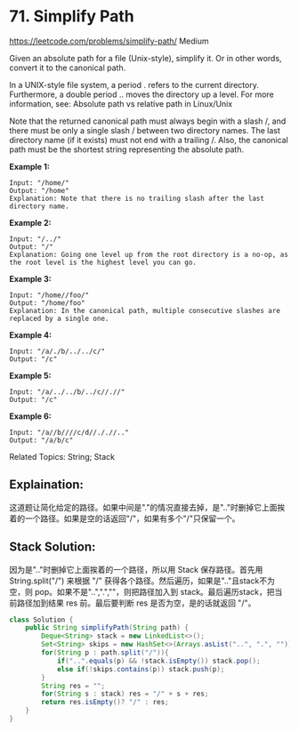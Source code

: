 # 71. Simplify Path
<https://leetcode.com/problems/simplify-path/>
Medium

Given an absolute path for a file (Unix-style), simplify it. Or in other words, convert it to the canonical path.

In a UNIX-style file system, a period . refers to the current directory. Furthermore, a double period .. moves the directory up a level. For more information, see: Absolute path vs relative path in Linux/Unix

Note that the returned canonical path must always begin with a slash /, and there must be only a single slash / between two directory names. The last directory name (if it exists) must not end with a trailing /. Also, the canonical path must be the shortest string representing the absolute path.

 

**Example 1:**

    Input: "/home/"
    Output: "/home"
    Explanation: Note that there is no trailing slash after the last directory name.

**Example 2:**

    Input: "/../"
    Output: "/"
    Explanation: Going one level up from the root directory is a no-op, as the root level is the highest level you can go.

**Example 3:**

    Input: "/home//foo/"
    Output: "/home/foo"
    Explanation: In the canonical path, multiple consecutive slashes are replaced by a single one.

**Example 4:**

    Input: "/a/./b/../../c/"
    Output: "/c"

**Example 5:**

    Input: "/a/../../b/../c//.//"
    Output: "/c"

**Example 6:**

    Input: "/a//b////c/d//././/.."
    Output: "/a/b/c"

Related Topics: String; Stack

## Explaination: 
这道题让简化给定的路径。如果中间是"."的情况直接去掉，是".."时删掉它上面挨着的一个路径。如果是空的话返回"/"，如果有多个"/"只保留一个。

## Stack Solution: 
因为是".."时删掉它上面挨着的一个路径，所以用 Stack 保存路径。首先用String.split("/") 来根据 "/" 获得各个路径。然后遍历，如果是".."且stack不为空，则 pop。如果不是"..",".",""，则把路径加入到 stack。最后遍历stack，把当前路径加到结果 res 前。最后要判断 res 是否为空，是的话就返回 "/"。

```java
class Solution {
    public String simplifyPath(String path) {
        Deque<String> stack = new LinkedList<>();
        Set<String> skips = new HashSet<>(Arrays.asList("..", ".", ""));
        for(String p : path.split("/")){
            if("..".equals(p) && !stack.isEmpty()) stack.pop();
            else if(!skips.contains(p)) stack.push(p);
        }
        String res = "";
        for(String s : stack) res = "/" + s + res;
        return res.isEmpty()? "/" : res;
    }
}
```